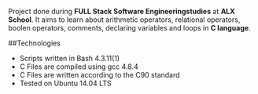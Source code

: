 Project done during **FULL Stack Software Engineeringstudies** at **ALX School**. It aims to learn about arithmetic operators, relational operators, boolen operators, comments, declaring variables and loops in **C language**.

##Technologies
* Scripts written in Bash 4.3.11(1)
* C Files are compiled using gcc 4.8.4
* C Files are written according to the C90 standard
* Tested on Ubuntu 14.04 LTS

